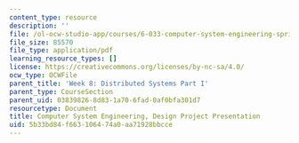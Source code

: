 ```yaml
---
content_type: resource
description: ''
file: /ol-ocw-studio-app/courses/6-033-computer-system-engineering-spring-2018/5b33bd84f663106474a0aa71928bbcce_MIT6_033S18dp_pres.pdf
file_size: 85570
file_type: application/pdf
learning_resource_types: []
license: https://creativecommons.org/licenses/by-nc-sa/4.0/
ocw_type: OCWFile
parent_title: 'Week 8: Distributed Systems Part I'
parent_type: CourseSection
parent_uid: 03839826-8d83-1a70-6fad-0af0bfa301d7
resourcetype: Document
title: Computer System Engineering, Design Project Presentation
uid: 5b33bd84-f663-1064-74a0-aa71928bbcce
---
```

